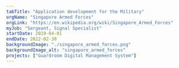 ```yaml
---
tabTitle: "Application development for the Military"
orgName: "Singapore Armed Forces"
orgLink: "https://en.wikipedia.org/wiki/Singapore_Armed_Forces"
myJob: "Sergeant, Signal Specialist"
startDate: 2019-04-01
endDate: 2022-02-30
backgroundImage: "./singapore_armed_forces.png"
backgroundImage_alt: "singapore_armed_forces"
projects: ["Guardroom Digital Management System"]
---
```


